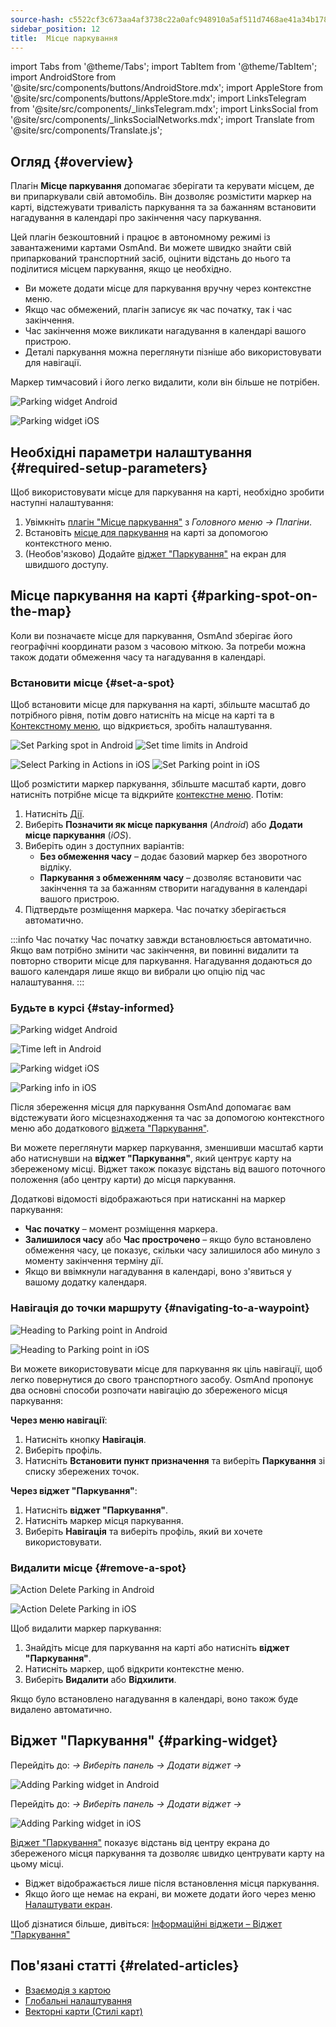 ```yaml
---
source-hash: c5522cf3c673aa4af3738c22a0afc948910a5af511d7468ae41a34b1784474ea
sidebar_position: 12
title:  Місце паркування
---
```

import Tabs from '@theme/Tabs';
import TabItem from '@theme/TabItem';
import AndroidStore from '@site/src/components/buttons/AndroidStore.mdx';
import AppleStore from '@site/src/components/buttons/AppleStore.mdx';
import LinksTelegram from '@site/src/components/_linksTelegram.mdx';
import LinksSocial from '@site/src/components/_linksSocialNetworks.mdx';
import Translate from '@site/src/components/Translate.js';



## Огляд {#overview}

Плагін **Місце паркування** допомагає зберігати та керувати місцем, де ви припаркували свій автомобіль. Він дозволяє розмістити маркер на карті, відстежувати тривалість паркування та за бажанням встановити нагадування в календарі про закінчення часу паркування.

Цей плагін безкоштовний і працює в автономному режимі із завантаженими картами OsmAnd. Ви можете швидко знайти свій припаркований транспортний засіб, оцінити відстань до нього та поділитися місцем паркування, якщо це необхідно.

- Ви можете додати місце для паркування вручну через контекстне меню.
- Якщо час обмежений, плагін записує як час початку, так і час закінчення.
- Час закінчення може викликати нагадування в календарі вашого пристрою.
- Деталі паркування можна переглянути пізніше або використовувати для навігації.

Маркер тимчасовий і його легко видалити, коли він більше не потрібен.

<Tabs groupId="operating-systems" queryString="current-os">

<TabItem value="android" label="Android">

![Parking widget Android](@site/static/img/plugins/parking/parking_widget_android.png)

</TabItem>

<TabItem value="ios" label="iOS">

![Parking widget iOS](@site/static/img/plugins/parking/parking_widget_ios.png)

</TabItem>

</Tabs>


## Необхідні параметри налаштування {#required-setup-parameters}

Щоб використовувати місце для паркування на карті, необхідно зробити наступні налаштування:

1. Увімкніть [плагін "Місце паркування"](../plugins/index.md#enable--disable) з *Головного меню → Плагіни*.
2. Встановіть [місце для паркування](#set-a-spot) на карті за допомогою контекстного меню.
3. (Необов'язково) Додайте [віджет "Паркування"](#parking-widget) на екран для швидшого доступу.


## Місце паркування на карті {#parking-spot-on-the-map}

Коли ви позначаєте місце для паркування, OsmAnd зберігає його географічні координати разом з часовою міткою. За потреби можна також додати обмеження часу та нагадування в календарі.


### Встановити місце {#set-a-spot}

Щоб встановити місце для паркування на карті, збільште масштаб до потрібного рівня, потім довго натисніть на місце на карті та в [Контекстному меню](../map/map-context-menu.md), що відкриється, зробіть налаштування.

<Tabs groupId="operating-systems" queryString="current-os">

<TabItem value="android" label="Android">

![Set Parking spot in Android](@site/static/img/plugins/parking/and_set_p_point_limit.png) ![Set time limits in Android](@site/static/img/plugins/parking/and_set_p_point4_.png)

</TabItem>

<TabItem value="ios" label="iOS">

![Select Parking in Actions in iOS](@site/static/img/plugins/parking/ios_set_p_point2.png) ![Set Parking point in iOS](@site/static/img/plugins/parking/ios_set_p_point3_-2.png)

</TabItem>

</Tabs>

Щоб розмістити маркер паркування, збільште масштаб карти, довго натисніть потрібне місце та відкрийте [контекстне меню](../map/map-context-menu.md). Потім:

1. Натисніть [Дії](../map/map-context-menu#actions).
2. Виберіть **Позначити як місце паркування** (*Android*) або **Додати місце паркування** (*iOS*).
3. Виберіть один з доступних варіантів:
   - **Без обмеження часу** – додає базовий маркер без зворотного відліку.
   - **Паркування з обмеженням часу** – дозволяє встановити час закінчення та за бажанням створити нагадування в календарі вашого пристрою.
4. Підтвердьте розміщення маркера. Час початку зберігається автоматично.

:::info Час початку
Час початку завжди встановлюється автоматично. Якщо вам потрібно змінити час закінчення, ви повинні видалити та повторно створити місце для паркування. Нагадування додаються до вашого календаря лише якщо ви вибрали цю опцію під час налаштування.
:::


### Будьте в курсі {#stay-informed}

<Tabs groupId="operating-systems" queryString="current-os">

<TabItem value="android" label="Android">

![Parking widget Android](@site/static/img/plugins/parking/parking_widget_android.png)

![Time left in Android](@site/static/img/plugins/parking/and_parking_info_left.png)

</TabItem>

<TabItem value="ios" label="iOS">

![Parking widget iOS](@site/static/img/plugins/parking/parking_widget_ios.png)

![Parking info in iOS](@site/static/img/plugins/parking/ios_parking_info.png)


</TabItem>

</Tabs>

Після збереження місця для паркування OsmAnd допомагає вам відстежувати його місцезнаходження та час за допомогою контекстного меню або додаткового [віджета "Паркування"](#parking-widget).

Ви можете переглянути маркер паркування, зменшивши масштаб карти або натиснувши на **віджет "Паркування"**, який центрує карту на збереженому місці. Віджет також показує відстань від вашого поточного положення (або центру карти) до місця паркування.

Додаткові відомості відображаються при натисканні на маркер паркування:

- **Час початку** – момент розміщення маркера.
- **Залишилося часу** або **Час прострочено** – якщо було встановлено обмеження часу, це показує, скільки часу залишилося або минуло з моменту закінчення терміну дії.
- Якщо ви ввімкнули нагадування в календарі, воно з'явиться у вашому додатку календаря.


### Навігація до точки маршруту {#navigating-to-a-waypoint}

<Tabs groupId="operating-systems" queryString="current-os">

<TabItem value="android" label="Android">

![Heading to Parking point in Android](@site/static/img/plugins/parking/and_navigating_to_parking.png)

</TabItem>

<TabItem value="ios" label="iOS">

![Heading to Parking point in iOS](@site/static/img/plugins/parking/ios_going_to_parking.png)

</TabItem>

</Tabs>

Ви можете використовувати місце для паркування як ціль навігації, щоб легко повернутися до свого транспортного засобу. OsmAnd пропонує два основні способи розпочати навігацію до збереженого місця паркування:

**Через меню навігації**:

  1. Натисніть кнопку **Навігація**.
  2. Виберіть профіль.
  3. Натисніть **Встановити пункт призначення** та виберіть **Паркування** зі списку збережених точок.

**Через віджет "Паркування"**:

  1. Натисніть **віджет "Паркування"**.
  2. Натисніть маркер місця паркування.
  3. Виберіть **Навігація** та виберіть профіль, який ви хочете використовувати.


### Видалити місце {#remove-a-spot}

<Tabs groupId="operating-systems" queryString="current-os">

<TabItem value="android" label="Android">

![Action Delete Parking in Android](@site/static/img/map/context_menu_limited_parking.png)

</TabItem>

<TabItem value="ios" label="iOS">

<!-- ![Action Delete Parking in Android](@site/static/img/map/context_menu_limited_parking.png) -->

![Action Delete Parking in iOS](@site/static/img/map/context_menu_limited_parking_ios.png)

</TabItem>

</Tabs>

Щоб видалити маркер паркування:

1. Знайдіть місце для паркування на карті або натисніть **віджет "Паркування"**.
2. Натисніть маркер, щоб відкрити контекстне меню.
3. Виберіть **Видалити** або **Відхилити**.

Якщо було встановлено нагадування в календарі, воно також буде видалено автоматично.


## Віджет "Паркування" {#parking-widget}

<Tabs groupId="operating-systems" queryString="current-os">

<TabItem value="android" label="Android">

Перейдіть до: *<Translate android="true" ids="shared_string_menu,map_widget_config"/> → Виберіть панель → Додати віджет → <Translate android="true" ids="map_widget_parking"/>*

![Adding Parking widget in Android](@site/static/img/plugins/parking/and_adding_parking_widget_andr.png)

</TabItem>

<TabItem value="ios" label="iOS">

Перейдіть до: *<Translate ios="true" ids="shared_string_menu,layer_map_appearance"/> → Виберіть панель → Додати віджет → <Translate ios="true" ids="parking_place"/>*

![Adding Parking widget in iOS](@site/static/img/plugins/parking/ios_adding_parking_widget-2.png)

</TabItem>

</Tabs>

[Віджет "Паркування"](../widgets/info-widgets.md#parking-widget) показує відстань від центру екрана до збереженого місця паркування та дозволяє швидко центрувати карту на цьому місці.

- Віджет відображається лише після встановлення місця паркування.
- Якщо його ще немає на екрані, ви можете додати його через меню [Налаштувати екран](../widgets/configure-screen.md).

Щоб дізнатися більше, дивіться: [Інформаційні віджети – Віджет "Паркування"](https://osmand.net/docs/user/widgets/info-widgets#parking-widget)


## Пов'язані статті {#related-articles}

- [Взаємодія з картою](../../user/map/interact-with-map.md)
- [Глобальні налаштування](../../user/personal/global-settings.md)
- [Векторні карти (Стилі карт)](../../user/map/vector-maps.md)
